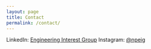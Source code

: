 ```yaml
---
layout: page
title: Contact
permalink: /contact/
---
```


LinkedIn: [Engineering Interest Group](https://www.linkedin.com/company/npeig/)
Instagram: [@npeig](https://www.instagram.com/npeig/)
